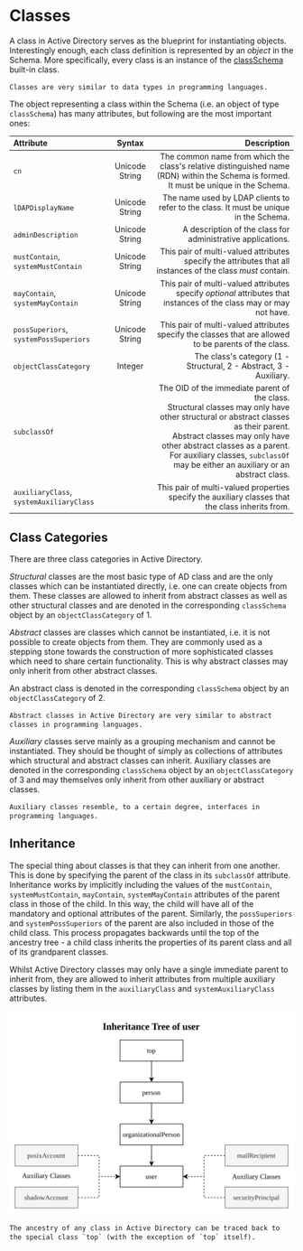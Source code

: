 # Classes
A class in Active Directory serves as the blueprint for instantiating objects. Interestingly enough, each class definition is represented by an *object* in the Schema. More specifically, every class is an instance of the [classSchema](https://learn.microsoft.com/en-us/windows/win32/adschema/c-classschema?redirectedfrom=MSDN) built-in class.

```admonish note
Classes are very similar to data types in programming languages.
```

The object representing a class within the Schema (i.e. an object of type `classSchema`) has many attributes, but following are the most important ones:

|Attribute|Syntax|Description|
|:--|:--:|--:|
|`cn`|Unicode String|The common name from which the class's relative distinguished name (RDN) within the Schema is formed. It must be unique in the Schema.|
|`lDAPDisplayName`|Unicode String|The name used by LDAP clients to refer to the class. It must be unique in the Schema.|
|`adminDescription`|Unicode String|A description of the class for administrative applications.|
|`mustContain`, `systemMustContain`|Unicode String|This pair of multi-valued attributes specify the attributes that all instances of the class *must* contain.|
|`mayContain`, `systemMayContain`|Unicode String|This pair of multi-valued attributes specify *optional* attributes that instances of the class may or may not have.|
|`possSuperiors`, `systemPossSuperiors`|Unicode String|This pair of multi-valued attributes specify the classes that are allowed to be parents of the class.|
|`objectClassCategory`|Integer|The class's category (1 - Structural, 2 - Abstract, 3 - Auxiliary.|
|`subclassOf`||The OID of the immediate parent of the class. <br/>Structural classes may only have other structural or abstract classes as their parent. <br/>Abstract classes may only have other abstract classes as a parent. <br/>For auxiliary classes, `subclassOf` may be either an auxiliary or an abstract class.|
|`auxiliaryClass`, `systemAuxiliaryClass`||This pair of multi-valued properties specify the auxiliary classes that the class inherits from.|

## Class Categories
There are three class categories in Active Directory.

*Structural* classes are the most basic type of AD class and are the only classes which can be instantiated directly, i.e. one can create objects from them. These classes are allowed to inherit from abstract classes as well as other structural classes and are denoted in the corresponding `classSchema` object by an `objectClassCategory` of 1.

*Abstract* classes are classes which cannot be instantiated, i.e. it is not possible to create objects from them. They are commonly used as a stepping stone towards the construction of more sophisticated classes which need to share certain functionality. This is why abstract classes may only inherit from other abstract classes.

An abstract class is denoted in the corresponding `classSchema` object by an `objectClassCategory` of 2.

```admonish note
Abstract classes in Active Directory are very similar to abstract classes in programming languages.
```

*Auxiliary* classes serve mainly as a grouping mechanism and cannot be instantiated. They should be thought of simply as collections of attributes which structural and abstract classes can inherit. Auxiliary classes are denoted in the corresponding `classSchema` object by an `objectClassCategory` of 3 and may themselves only inherit from other auxiliary or abstract classes.

```admonish note
Auxiliary classes resemble, to a certain degree, interfaces in programming languages.
```

## Inheritance
The special thing about classes is that they can inherit from one another. This is done by specifying the parent of the class in its `subclassOf` attribute. Inheritance works by implicitly including the values of the `mustContain`, `systemMustContain`, `mayContain`, `systemMayContain` attributes of the parent class in those of the child. In this way, the child will have all of the mandatory and optional attributes of the parent. Similarly, the `possSuperiors` and `systemPossSuperiors` of the parent are also included in those of the child class. This process propagates backwards until the top of the ancestry tree - a child class inherits the properties of its parent class and all of its grandparent classes. 

Whilst Active Directory classes may only have a single immediate parent to inherit from, they are allowed to inherit attributes from multiple auxiliary classes by listing them in the `auxiliaryClass` and `systemAuxiliaryClass` attributes.

![](Resources/Images/Inheritance%20Tree%20of%20user.svg)

~~~admonish info title="The top Class"
The ancestry of any class in Active Directory can be traced back to the special class `top` (with the exception of `top` itself).
~~~
